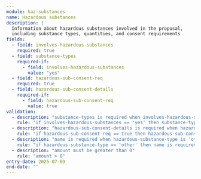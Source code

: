 ```yaml
---
module: haz-substances
name: Hazardous substances
description: |
  Information about hazardous substances involved in the proposal,
  including substance types, quantities, and consent requirements
fields:
  - field: involves-hazardous-substances
    required: true
  - field: substance-types
    required-if:
      - field: involves-hazardous-substances
        value: "yes"
  - field: hazardous-sub-consent-req
    required: true
  - field: hazardous-sub-consent-details
    required-if:
      - field: hazardous-sub-consent-req
        value: true
validation:
  - description: "substance-types is required when involves-hazardous-substances is 'yes'"
    rule: "if involves-hazardous-substances == 'yes' then substance-types is required"
  - description: "hazardous-sub-consent-details is required when hazardous-sub-consent-req is true"
    rule: "if hazardous-sub-consent-req == true then hazardous-sub-consent-details is required"
  - description: "name is required when hazardous-substance-type is 'other'"
    rule: "if hazardous-substance-type == 'other' then name is required"
  - description: "amount must be greater than 0"
    rule: "amount > 0"
entry-date: 2025-07-09
end-date: ''
---
```


